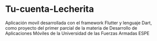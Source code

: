 # Tu-cuenta-Lecherita
Aplicación movil desarrollada con el framework Flutter y lenguaje Dart, como proyecto del primer parcial de la materia de Desarrollo de Aplicaciones Móviles de la Universidad de las Fuerzas Armadas ESPE
